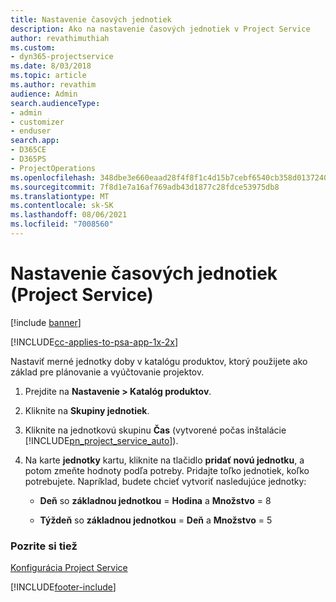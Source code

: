 ```yaml
---
title: Nastavenie časových jednotiek
description: Ako na nastavenie časových jednotiek v Project Service
author: revathimuthiah
ms.custom:
- dyn365-projectservice
ms.date: 8/03/2018
ms.topic: article
ms.author: revathim
audience: Admin
search.audienceType:
- admin
- customizer
- enduser
search.app:
- D365CE
- D365PS
- ProjectOperations
ms.openlocfilehash: 348dbe3e660eaad28f4f8f1c4d15b7cebf6540cb358d013724088f099f0b6a95
ms.sourcegitcommit: 7f8d1e7a16af769adb43d1877c28fdce53975db8
ms.translationtype: MT
ms.contentlocale: sk-SK
ms.lasthandoff: 08/06/2021
ms.locfileid: "7008560"
---
```

# <a name="set-up-time-units-project-service"></a>Nastavenie časových jednotiek (Project Service)

[!include [banner](../includes/psa-now-project-operations.md)]

[!INCLUDE[cc-applies-to-psa-app-1x-2x](../includes/cc-applies-to-psa-app-1x-2x.md)]

Nastaviť merné jednotky doby v katalógu produktov, ktorý použijete ako základ pre plánovanie a vyúčtovanie projektov.  
  
1. Prejdite na **Nastavenie > Katalóg produktov**.  
  
2. Kliknite na **Skupiny jednotiek**.  
  
3. Kliknite na jednotkovú skupinu **Čas** (vytvorené počas inštalácie [!INCLUDE[pn_project_service_auto](../includes/pn-project-service-auto.md)]).  
  
4. Na karte **jednotky** kartu, kliknite na tlačidlo **pridať novú jednotku**, a potom zmeňte hodnoty podľa potreby. Pridajte toľko jednotiek, koľko potrebujete. Napríklad, budete chcieť vytvoriť nasledujúce jednotky:  
  
   - **Deň** so **základnou jednotkou** = **Hodina** a **Množstvo** = 8  
  
   - **Týždeň** so **základnou jednotkou** = **Deň** a **Množstvo** = 5  
  
### <a name="see-also"></a>Pozrite si tiež  
 [Konfigurácia Project Service](../psa/configure.md)


[!INCLUDE[footer-include](../includes/footer-banner.md)]